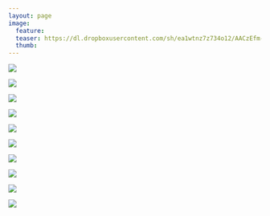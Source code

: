 ```yaml
---
layout: page
image:
  feature:
  teaser: https://dl.dropboxusercontent.com/sh/ea1wtnz7z734o12/AACzEfm-V629ZtbewCpox0lFa/luontokuvat/kes%C3%A4/3/DS19512-245px.jpg
  thumb:
---
```


[![](https://dl.dropboxusercontent.com/sh/ea1wtnz7z734o12/AACkUJdiZqD_Zk1dNzvNXw4Da/luontokuvat/kes%C3%A4/3/DS18714-800px.jpg)](https://dl.dropboxusercontent.com/sh/ea1wtnz7z734o12/AACXRaGaWPvvF1kkLFoxLWx5a/luontokuvat/kes%C3%A4/3/DS18714.jpg)

[![](https://dl.dropboxusercontent.com/sh/ea1wtnz7z734o12/AACB9IuvMOfB-Rif7oKBMbH6a/luontokuvat/kes%C3%A4/3/DS18745-800px.jpg)](https://dl.dropboxusercontent.com/sh/ea1wtnz7z734o12/AAAxNs6wwCiCUwoZH-NKsJl1a/luontokuvat/kes%C3%A4/3/DS18745.jpg)

[![](https://dl.dropboxusercontent.com/sh/ea1wtnz7z734o12/AAAXtSfBMQyrelPJXnO6lWdGa/luontokuvat/kes%C3%A4/3/DS19472-800px.jpg)](https://dl.dropboxusercontent.com/sh/ea1wtnz7z734o12/AAB6JhjN8ocIL6NFusst9guNa/luontokuvat/kes%C3%A4/3/DS19472.jpg)

[![](https://dl.dropboxusercontent.com/sh/ea1wtnz7z734o12/AAAlVoFVIVQyXt4-sprTT0yOa/luontokuvat/kes%C3%A4/3/DS19071-800px.jpg)](https://dl.dropboxusercontent.com/sh/ea1wtnz7z734o12/AAAw57UI65zhGWc3gOsX2Ubxa/luontokuvat/kes%C3%A4/3/DS19071.jpg)

[![](https://dl.dropboxusercontent.com/sh/ea1wtnz7z734o12/AAB8D_ITobyrtbugvxVND_P9a/luontokuvat/kes%C3%A4/3/DS19083-800px.jpg)](https://dl.dropboxusercontent.com/sh/ea1wtnz7z734o12/AADKeAcrq6nDUvfsVUY0J5oAa/luontokuvat/kes%C3%A4/3/DS19083.jpg)

[![](https://dl.dropboxusercontent.com/sh/ea1wtnz7z734o12/AAAeUV-p3_V4jlws4TpBlS-va/luontokuvat/kes%C3%A4/3/DS19090-800px.jpg)](https://dl.dropboxusercontent.com/sh/ea1wtnz7z734o12/AADqgvDPuqC3OSLJlW2CQN-4a/luontokuvat/kes%C3%A4/3/DS19090.jpg)

[![](https://dl.dropboxusercontent.com/sh/ea1wtnz7z734o12/AADfPTt2sfKp-ra0yjx7x9qka/luontokuvat/kes%C3%A4/3/DS19093-800px.jpg)](https://dl.dropboxusercontent.com/sh/ea1wtnz7z734o12/AAAbxf1Dmk9fFQLwOIe2t5Ela/luontokuvat/kes%C3%A4/3/DS19093.jpg)

[![](https://dl.dropboxusercontent.com/sh/ea1wtnz7z734o12/AADSHjNFIwJPleWtlTjcRc14a/luontokuvat/kes%C3%A4/3/DS19489-800px.jpg)](https://dl.dropboxusercontent.com/sh/ea1wtnz7z734o12/AAAvZFjMZpjkQM332FPI4X9ca/luontokuvat/kes%C3%A4/3/DS19489.jpg)

[![](https://dl.dropboxusercontent.com/sh/ea1wtnz7z734o12/AAD1OeEK7PC8UzDcjMd8aycOa/luontokuvat/kes%C3%A4/3/DS19511-800px.jpg)](https://dl.dropboxusercontent.com/sh/ea1wtnz7z734o12/AACkLQmLrebcHn-aw3-n2HHda/luontokuvat/kes%C3%A4/3/DS19511.jpg)

[![](https://dl.dropboxusercontent.com/sh/ea1wtnz7z734o12/AADAmXDvUPAZzRq6A_IkHKyia/luontokuvat/kes%C3%A4/3/DS19512-800px.jpg)](https://dl.dropboxusercontent.com/sh/ea1wtnz7z734o12/AADno6muMJbmCh5medYFwhg7a/luontokuvat/kes%C3%A4/3/DS19512.jpg)
